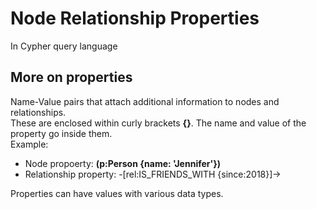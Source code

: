 # Node Relationship Properties

In Cypher query language

## More on properties
Name-Value pairs that attach additional information to nodes and relationships.
<br>
These are enclosed within curly brackets **{}**. The name and value of the property go inside them. 
<br>
Example:
- Node propoerty: **(p:Person {name: 'Jennifer'})**
- Relationship property: -[rel:IS_FRIENDS_WITH {since:2018}]->

Properties can have values with various data types.
